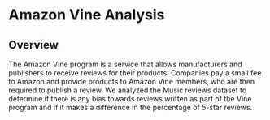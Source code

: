 # Amazon Vine Analysis

## Overview
The Amazon Vine program is a service that allows manufacturers and publishers to receive reviews for their products. Companies pay a small fee to Amazon and provide products to Amazon Vine members, who are then required to publish a review. We analyzed the Music reviews dataset to determine if there is any bias towards reviews written as part of the Vine program and if it makes a difference in the percentage of 5-star reviews.
